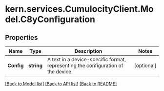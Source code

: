 
# kern.services.CumulocityClient.Model.C8yConfiguration

## Properties

Name | Type | Description | Notes
------------ | ------------- | ------------- | -------------
**Config** | **string** | A text in a device-specific format, representing the configuration of the device. | [optional] 

[[Back to Model list]](../README.md#documentation-for-models)
[[Back to API list]](../README.md#documentation-for-api-endpoints)
[[Back to README]](../README.md)

